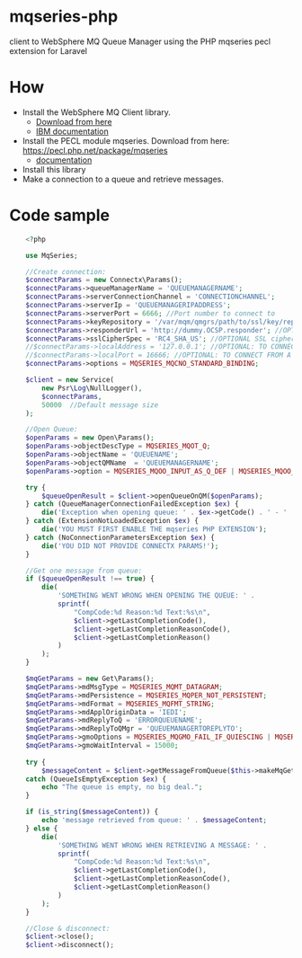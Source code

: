 # mqseries-php
client to WebSphere MQ Queue Manager using the PHP mqseries pecl extension for Laravel
# How

- Install the WebSphere MQ Client library. 
  - [Download from here](http://www-01.ibm.com/software/integration/wmq/clients/ "Download from here") 
  - [IBM documentation](http://www-01.ibm.com/support/knowledgecenter/SSFKSJ_7.1.0/com.ibm.mq.doc/zi00110_.htm "IBM Documentation")
- Install the PECL module mqseries. Download from here: https://pecl.php.net/package/mqseries
  - [documentation](http://www.php.net/mqseries) 
- Install this library
- Make a connection to a queue and retrieve messages.

# Code sample

```php	
	<?php

	use MqSeries;

	//Create connection:
    $connectParams = new Connectx\Params();
	$connectParams->queueManagerName = 'QUEUEMANAGERNAME';
	$connectParams->serverConnectionChannel = 'CONNECTIONCHANNEL';
	$connectParams->serverIp = 'QUEUEMANAGERIPADDRESS';
	$connectParams->serverPort = 6666; //Port number to connect to
	$connectParams->keyRepository = '/var/mqm/qmgrs/path/to/ssl/key/repository/'; //OPTIONAL SSL KEY REPO IF SSL IS USED
	$connectParams->responderUrl = 'http://dummy.OCSP.responder'; //OPTIONAL OCSP Responder
	$connectParams->sslCipherSpec = 'RC4_SHA_US'; //OPTIONAL SSL cipher spec
	//$connectParams->localAddress = '127.0.0.1'; //OPTIONAL: TO CONNECT FROM A SPECIFIC LOCAL NETWORK INTERFACE.
	//$connectParams->localPort = 16666; //OPTIONAL: TO CONNECT FROM A SPECIFIC LOCAL PORT
	$connectParams->options = MQSERIES_MQCNO_STANDARD_BINDING;

	$client = new Service(
		new Psr\Log\NullLogger(),
		$connectParams,
		50000  //Default message size
	);

	//Open Queue:
	$openParams = new Open\Params(); 
	$openParams->objectDescType = MQSERIES_MQOT_Q;
	$openParams->objectName = 'QUEUENAME';
	$openParams->objectQMName  = 'QUEUEMANAGERNAME';
	$openParams->option = MQSERIES_MQOO_INPUT_AS_Q_DEF | MQSERIES_MQOO_FAIL_IF_QUIESCING;

	try {
		$queueOpenResult = $client->openQueueOnQM($openParams);
	} catch (QueueManagerConnectionFailedException $ex) {
		die('Exception when opening queue: ' . $ex->getCode() . ' - ' . $ex->getMessage());
	} catch (ExtensionNotLoadedException $ex) {
		die('YOU MUST FIRST ENABLE THE mqseries PHP EXTENSION');
	} catch (NoConnectionParametersException $ex) {
		die('YOU DID NOT PROVIDE CONNECTX PARAMS!');
	} 

	//Get one message from queue:
	if ($queueOpenResult !== true) {
		die(
			'SOMETHING WENT WRONG WHEN OPENING THE QUEUE: ' . 
			sprintf(
				"CompCode:%d Reason:%d Text:%s\n",
				$client->getLastCompletionCode(), 
				$client->getLastCompletionReasonCode(), 
				$client->getLastCompletionReason()
			)
		);
	}

	$mqGetParams = new Get\Params(); 
	$mqGetParams->mdMsgType = MQSERIES_MQMT_DATAGRAM;
	$mqGetParams->mdPersistence = MQSERIES_MQPER_NOT_PERSISTENT;
	$mqGetParams->mdFormat = MQSERIES_MQFMT_STRING;
	$mqGetParams->mdApplOriginData = 'IEDI';
	$mqGetParams->mdReplyToQ = 'ERRORQUEUENAME';
	$mqGetParams->mdReplyToQMgr = 'QUEUEMANAGERTOREPLYTO';
	$mqGetParams->gmoOptions = MQSERIES_MQGMO_FAIL_IF_QUIESCING | MQSERIES_MQGMO_WAIT | MQSERIES_MQGMO_CONVERT;
	$mqGetParams->gmoWaitInterval = 15000;
	
	try {
		$messageContent = $client->getMessageFromQueue($this->makeMqGetMessageFromQParams());
	catch (QueueIsEmptyException $ex) {
		echo "The queue is empty, no big deal.";
	}

	if (is_string($messageContent)) {
		echo 'message retrieved from queue: ' . $messageContent;
	} else {
		die(
			'SOMETHING WENT WRONG WHEN RETRIEVING A MESSAGE: ' . 
			sprintf(
				"CompCode:%d Reason:%d Text:%s\n",
				$client->getLastCompletionCode(), 
				$client->getLastCompletionReasonCode(), 
				$client->getLastCompletionReason()
			)
		);
	}

	//Close & disconnect:
	$client->close();
    $client->disconnect();

```
